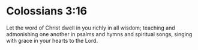# Colossians 3:16

Let the word of Christ dwell in you richly in all wisdom; teaching and admonishing one another in psalms and hymns and spiritual songs, singing with grace in your hearts to the Lord.